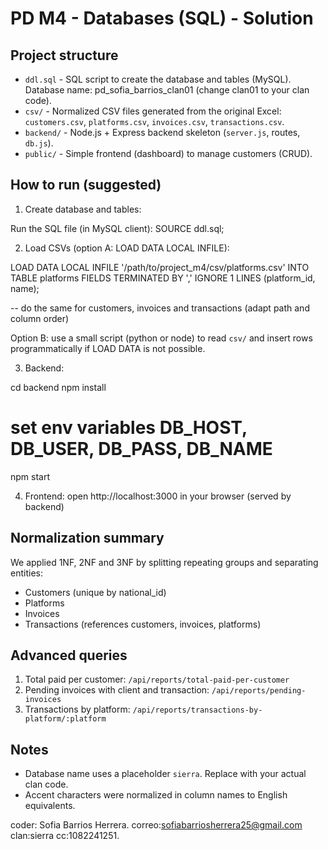 
# PD M4 - Databases (SQL) - Solution


## Project structure

- `ddl.sql` - SQL script to create the database and tables (MySQL). Database name: pd_sofia_barrios_clan01 (change clan01 to your clan code).
- `csv/` - Normalized CSV files generated from the original Excel: `customers.csv`, `platforms.csv`, `invoices.csv`, `transactions.csv`.
- `backend/` - Node.js + Express backend skeleton (`server.js`, routes, `db.js`).
- `public/` - Simple frontend (dashboard) to manage customers (CRUD).

## How to run (suggested)

1. Create database and tables:

Run the SQL file (in MySQL client):
SOURCE ddl.sql;

2. Load CSVs (option A: LOAD DATA LOCAL INFILE):

LOAD DATA LOCAL INFILE '/path/to/project_m4/csv/platforms.csv'
INTO TABLE platforms
FIELDS TERMINATED BY ','
IGNORE 1 LINES
(platform_id, name);

-- do the same for customers, invoices and transactions (adapt path and column order)

Option B: use a small script (python or node) to read `csv/` and insert rows programmatically if LOAD DATA is not possible.

3. Backend:

cd backend
npm install
# set env variables DB_HOST, DB_USER, DB_PASS, DB_NAME
npm start

4. Frontend: open http://localhost:3000 in your browser (served by backend)

## Normalization summary

We applied 1NF, 2NF and 3NF by splitting repeating groups and separating entities:
- Customers (unique by national_id)
- Platforms
- Invoices
- Transactions (references customers, invoices, platforms)

## Advanced queries

1. Total paid per customer: `/api/reports/total-paid-per-customer`
2. Pending invoices with client and transaction: `/api/reports/pending-invoices`
3. Transactions by platform: `/api/reports/transactions-by-platform/:platform`

## Notes

- Database name uses a placeholder `sierra`. Replace with your actual clan code.
- Accent characters were normalized in column names to English equivalents.


coder: Sofia Barrios Herrera.
correo:sofiabarriosherrera25@gmail.com
clan:sierra
cc:1082241251.
